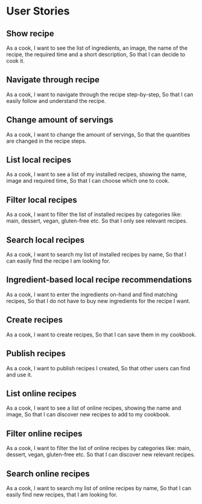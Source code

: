 # User Stories

## Show recipe
As a cook, 
I want to see the list of ingredients, an image, the name of the recipe, the required time and a short description,
So that I can decide to cook it.

## Navigate through recipe
As a cook, 
I want to navigate through the recipe step-by-step,
So that I can easily follow and understand the recipe.

## Change amount of servings
As a cook,
I want to change the amount of servings,
So that the quantities are changed in the recipe steps.

## List local recipes
As a cook,
I want to see a list of my installed recipes, showing the name, image and required time,
So that I can choose which one to cook.

## Filter local recipes
As a cook,
I want to filter the list of installed recipes by categories like: main, dessert, vegan, gluten-free etc.
So that I only see relevant recipes.

## Search local recipes
As a cook,
I want to search my list of installed recipes by name,
So that I can easily find the recipe I am looking for.

## Ingredient-based local recipe recommendations
As a cook,
I want to enter the ingredients on-hand and find matching recipes,
So that I do not have to buy new ingredients for the recipe I want.

## Create recipes
As a cook,
I want to create recipes,
So that I can save them in my cookbook.

## Publish recipes
As a cook,
I want to publish recipes I created,
So that other users can find and use it.

## List online recipes
As a cook,
I want to see a list of online recipes, showing the name and image,
So that I can discover new recipes to add to my cookbook.

## Filter online recipes
As a cook,
I want to filter the list of online recipes by categories like: main, dessert, vegan, gluten-free etc.
So that I can discover new relevant recipes.

## Search online recipes
As a cook,
I want to search my list of online recipes by name,
So that I can easily find new recipes, that I am looking for.
